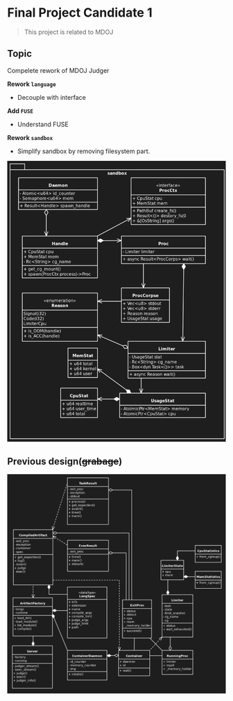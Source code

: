 # Final Project Candidate 1

> This project is related to MDOJ

## Topic

Compelete rework of MDOJ Judger

**Rework `language`**
- Decouple with interface

**Add `FUSE`**
- Understand FUSE

**Rework `sandbox`**
- Simplify sandbox by removing filesystem part.

![sandbox design](./images/20240408165753.png)

## Previous design(~~grabage~~)
![](./images/20240408150553.png)
